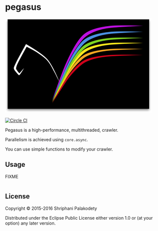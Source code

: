 # pegasus

<img src="pegasus_logo_200.png" />

[![Circle CI](https://circleci.com/gh/shriphani/pegasus.svg?style=svg)](https://circleci.com/gh/shriphani/pegasus)

Pegasus is a high-performance, multithreaded, crawler.

Parallelism is achieved using `core.async`.

You can use simple functions to modify your crawler.

## Usage

FIXME

```clojure

```

## License

Copyright © 2015-2016 Shriphani Palakodety

Distributed under the Eclipse Public License either version 1.0 or (at
your option) any later version.
